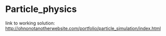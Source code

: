 # Particle_physics


link to working solution:
http://ohnonotanotherwebsite.com/portfolio/particle_simulation/index.html 
